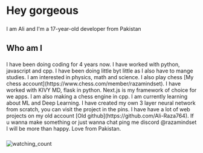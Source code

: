 <h1 align="left">Hey gorgeous</h1>

###

<p align="left">I am Ali and I'm a 17-year-old developer from Pakistan</p>

###

<h2 align="left">Who am I</h2>

###

<p align="left">
I have been doing coding for 4 years now. I have worked with python, javascript and cpp. I have been doing little byt little as I also have to mange studies. I am interested in physics, math and science. I also play chess [My chess account](https://www.chess.com/member/razamindset). I have worked with KIVY MD, flask in python. Next.js is my framework of choice for  we apps. I am also making a chess engine in cpp. I am currently learning about ML and Deep Learning. I have created my own 3 layer neural network from scratch, you can visit the project in the pins. I have have a lot of web projects on my old account [Old github](https://github.com/Ali-Raza764).
If u wanna make something or just wanna chat ping me discord @razamindset I will be more than happy. Love from Pakistan.   
</p>

###

<img src="https://komarev.com/ghpvc/?username=Razamindset&color=brightgreen" alt="watching_count" />

###
